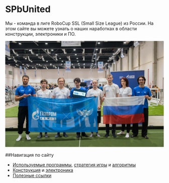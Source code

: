 # **SPbUnited**

Мы - команда в лиге RoboCup SSL (Small Size League) из России. На этом сайте вы можете узнать о наших наработках в области конструкции, электроники и ПО. 

![Our team](./img/larc2024_team.jpeg)

##Навигация по сайту
- [Используемые программы](./software/software/software.md), [стратегия игры](./software/strategy/strategy.md) и [алгоритмы](./software/algorithms/algorithms.md)
- [Конструкция](./hardware/construction/construction.md) и [электроника](./hardware/electronics/electronics.md)
- [Полезные ссылки](./links.md)


<!-- ![FootBot v3](./img/footbot3.png) -->